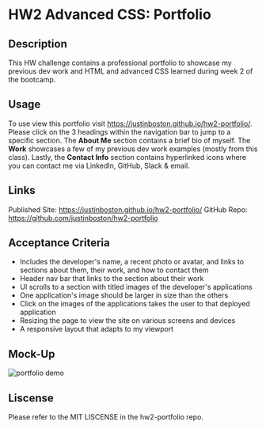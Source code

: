 # HW2 Advanced CSS: Portfolio

## Description

This HW challenge contains a professional portfolio to showcase my previous dev work and HTML and advanced CSS learned during week 2 of the bootcamp.



## Usage

To use view this portfolio visit https://justinboston.github.io/hw2-portfolio/. Please click on the 3 headings within the navigation bar to jump to a specific section. The <b>About Me</b> section contains a brief bio of myself. The <b>Work</b> showcases a few of my previous dev work examples (mostly from this class). Lastly, the <b>Contact Info</b> section contains hyperlinked icons where you can contact me via LinkedIn, GitHub, Slack & email.

## Links
Published Site: https://justinboston.github.io/hw2-portfolio/
GitHub Repo: https://github.com/justinboston/hw2-portfolio

## Acceptance Criteria
<ul>
<li>Includes the developer's name, a recent photo or avatar, and links to sections about them, their work, and how to contact them</li>
<li> Header nav bar that links to the section about their work</li>
<li> UI scrolls to a section with titled images of the developer's applications</li>
<li> One application's image should be larger in size than the others</li>
<li>Click on the images of the applications takes the user to that deployed application</li>
<li>Resizing the page to view the site on various screens and devices</li>
<li>A responsive layout that adapts to my viewport</li>
</ul>


## Mock-Up

![portfolio demo](./assets/02-advanced-css-homework-demo.gif)

## Liscense
Please refer to the MIT LISCENSE in the hw2-portfolio repo.
